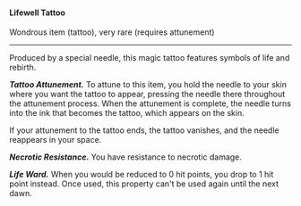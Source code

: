 #### Lifewell Tattoo

Wondrous item (tattoo), very rare (requires attunement)

---

Produced by a special needle, this magic tattoo features symbols of life and rebirth.

***Tattoo Attunement.*** To attune to this item, you hold the needle to your skin where you want the tattoo to appear, pressing the needle there throughout the attunement process. When the attunement is complete, the needle turns into the ink that becomes the tattoo, which appears on the skin.

If your attunement to the tattoo ends, the tattoo vanishes, and the needle reappears in your space.

***Necrotic Resistance.*** You have resistance to necrotic damage.

***Life Ward.*** When you would be reduced to 0 hit points, you drop to 1 hit point instead. Once used, this property can't be used again until the next dawn.